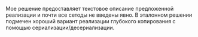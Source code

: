 Мое решение предоставляет текстовое описание предложенной реализации и почти все сетоды не введены явно. В эталонном решении подмечен хороший вариант реализации глубокого копирования с помощью сериализации/десериализации.